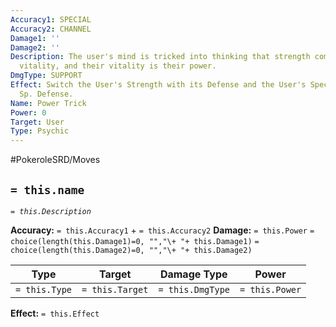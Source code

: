 ```yaml
---
Accuracy1: SPECIAL
Accuracy2: CHANNEL
Damage1: ''
Damage2: ''
Description: The user's mind is tricked into thinking that strength comes from their
  vitality, and their vitality is their power.
DmgType: SUPPORT
Effect: Switch the User's Strength with its Defense and the User's Special with its
  Sp. Defense.
Name: Power Trick
Power: 0
Target: User
Type: Psychic
---
```


#PokeroleSRD/Moves

## `= this.name` 
*`= this.Description`*

**Accuracy:** `= this.Accuracy1` + `= this.Accuracy2`
**Damage:** `= this.Power` `= choice(length(this.Damage1)=0, "","\+ "+ this.Damage1)` `= choice(length(this.Damage2)=0, "","\+ "+ this.Damage2)`

| Type          | Target          | Damage Type          | Power          |
| ------------- | --------------- | ---------------- | -------------- |
| `= this.Type` | `= this.Target` | `= this.DmgType` | `= this.Power` | 

**Effect:** `= this.Effect`